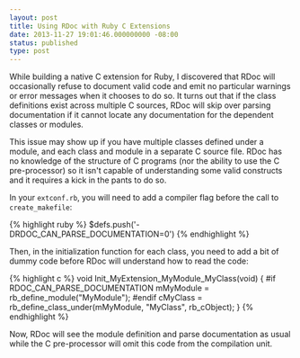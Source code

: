 ```yaml
---
layout: post
title: Using RDoc with Ruby C Extensions
date: 2013-11-27 19:01:46.000000000 -08:00
status: published
type: post
---
```

While building a native C extension for Ruby, I discovered that RDoc
will occasionally refuse to document valid code and emit no particular
warnings or error messages when it chooses to do so. It turns out that
if the class definitions exist across multiple C sources, RDoc will
skip over parsing documentation if it cannot locate any documentation
for the dependent classes or modules.

This issue may show up if you have multiple classes defined under a
module, and each class and module in a separate C source file. RDoc has
no knowledge of the structure of C programs (nor the ability to use the
C pre-processor) so it isn't capable of understanding some valid
constructs and it requires a kick in the pants to do so.

In your `extconf.rb`, you will need to add a compiler flag before the
call to `create_makefile`:

{% highlight ruby %}
$defs.push('-DRDOC_CAN_PARSE_DOCUMENTATION=0')
{% endhighlight %}

Then, in the initialization function for each class, you need to add a
bit of dummy code before RDoc will understand how to read the code:

{% highlight c %}
void Init_MyExtension_MyModule_MyClass(void)
{
#if RDOC_CAN_PARSE_DOCUMENTATION
    mMyModule = rb_define_module("MyModule");
#endif
    cMyClass = rb_define_class_under(mMyModule, "MyClass", rb_cObject);
}
{% endhighlight %}

Now, RDoc will see the module definition and parse documentation as usual
while the C pre-processor will omit this code from the compilation unit.
